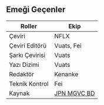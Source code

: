 ## Emeği Geçenler

| Roller         | Ekip             |
|----------------|------------------|
| Çeviri         | NFLX             |
| Çeviri Editörü | Vuats, Fei       |
| Şarkı Çevirisi | Vuats            |
| Yazı Dizimi    | Vuats            |
| Redaktör       | Kenanke          |
| Teknik Kontrol | Fei              |
| Kaynak         | [JPN MGVC BD](https://nyaa.si/view/1582082 "F00D")             |
